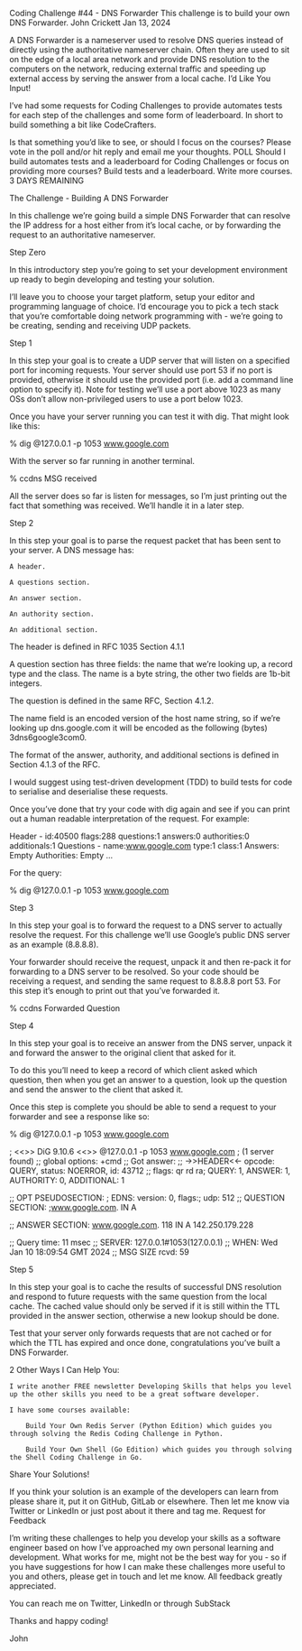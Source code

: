 Coding Challenge #44 - DNS Forwarder
This challenge is to build your own DNS Forwarder.
John Crickett
Jan 13, 2024

A DNS Forwarder is a nameserver used to resolve DNS queries instead of directly using the authoritative nameserver chain. Often they are used to sit on the edge of a local area network and provide DNS resolution to the computers on the network, reducing external traffic and speeding up external access by serving the answer from a local cache.
I’d Like You Input!

I’ve had some requests for Coding Challenges to provide automates tests for each step of the challenges and some form of leaderboard. In short to build something a bit like CodeCrafters.

Is that something you’d like to see, or should I focus on the courses? Please vote in the poll and/or hit reply and email me your thoughts.
POLL
Should I build automates tests and a leaderboard for Coding Challenges or focus on providing more courses?
Build tests and a leaderboard.
Write more courses.
3 DAYS REMAINING

The Challenge - Building A DNS Forwarder

In this challenge we’re going build a simple DNS Forwarder that can resolve the IP address for a host either from it’s local cache, or by forwarding the request to an authoritative nameserver.

Step Zero

In this introductory step you’re going to set your development environment up ready to begin developing and testing your solution.

I’ll leave you to choose your target platform, setup your editor and programming language of choice. I’d encourage you to pick a tech stack that you’re comfortable doing network programming with - we’re going to be creating, sending and receiving UDP packets.

Step 1

In this step your goal is to create a UDP server that will listen on a specified port for incoming requests. Your server should use port 53 if no port is provided, otherwise it should use the provided port (i.e. add a command line option to specify it). Note for testing we’ll use a port above 1023 as many OSs don’t allow non-privileged users to use a port below 1023.

Once you have your server running you can test it with dig. That might look like this:

% dig @127.0.0.1 -p 1053 www.google.com

With the server so far running in another terminal.

% ccdns
MSG received

All the server does so far is listen for messages, so I’m just printing out the fact that something was received. We’ll handle it in a later step.

Step 2

In this step your goal is to parse the request packet that has been sent to your server. A DNS message has:

    A header.

    A questions section.

    An answer section.

    An authority section.

    An additional section.

The header is defined in RFC 1035 Section 4.1.1

A question section has three fields: the name that we’re looking up, a record type and the class. The name is a byte string, the other two fields are 1b-bit integers.

The question is defined in the same RFC, Section 4.1.2.

The name field is an encoded version of the host name string, so if we’re looking up dns.google.com it will be encoded as the following (bytes) 3dns6google3com0.

The format of the answer, authority, and additional sections is defined in Section 4.1.3 of the RFC.

I would suggest using test-driven development (TDD) to build tests for code to serialise and deserialise these requests.

Once you’ve done that try your code with dig again and see if you can print out a human readable interpretation of the request. For example:

Header - id:40500 flags:288 questions:1 answers:0 authorities:0 additionals:1
Questions - name:www.google.com type:1 class:1
Answers: Empty
Authorities: Empty
...

For the query:

% dig @127.0.0.1 -p 1053 www.google.com

Step 3

In this step your goal is to forward the request to a DNS server to actually resolve the request. For this challenge we’ll use Google’s public DNS server as an example (8.8.8.8).

Your forwarder should receive the request, unpack it and then re-pack it for forwarding to a DNS server to be resolved. So your code should be receiving a request, and sending the same request to 8.8.8.8 port 53. For this step it’s enough to print out that you’ve forwarded it.

% ccdns
Forwarded Question

Step 4

In this step your goal is to receive an answer from the DNS server, unpack it and forward the answer to the original client that asked for it.

To do this you’ll need to keep a record of which client asked which question, then when you get an answer to a question, look up the question and send the answer to the client that asked it.

Once this step is complete you should be able to send a request to your forwarder and see a response like so:

% dig @127.0.0.1 -p 1053 www.google.com

; <<>> DiG 9.10.6 <<>> @127.0.0.1 -p 1053 www.google.com
; (1 server found)
;; global options: +cmd
;; Got answer:
;; ->>HEADER<<- opcode: QUERY, status: NOERROR, id: 43712
;; flags: qr rd ra; QUERY: 1, ANSWER: 1, AUTHORITY: 0, ADDITIONAL: 1

;; OPT PSEUDOSECTION:
; EDNS: version: 0, flags:; udp: 512
;; QUESTION SECTION:
;www.google.com.                        IN      A

;; ANSWER SECTION:
www.google.com.         118     IN      A       142.250.179.228

;; Query time: 11 msec
;; SERVER: 127.0.0.1#1053(127.0.0.1)
;; WHEN: Wed Jan 10 18:09:54 GMT 2024
;; MSG SIZE  rcvd: 59

Step 5

In this step your goal is to cache the results of successful DNS resolution and respond to future requests with the same question from the local cache. The cached value should only be served if it is still within the TTL provided in the answer section, otherwise a new lookup should be done.

Test that your server only forwards requests that are not cached or for which the TTL has expired and once done, congratulations you’ve built a DNS Forwarder.

2 Other Ways I Can Help You:

    I write another FREE newsletter Developing Skills that helps you level up the other skills you need to be a great software developer.

    I have some courses available:

        Build Your Own Redis Server (Python Edition) which guides you through solving the Redis Coding Challenge in Python.

        Build Your Own Shell (Go Edition) which guides you through solving the Shell Coding Challenge in Go.

Share Your Solutions!

If you think your solution is an example of the developers can learn from please share it, put it on GitHub, GitLab or elsewhere. Then let me know via Twitter or LinkedIn or just post about it there and tag me.
Request for Feedback

I’m writing these challenges to help you develop your skills as a software engineer based on how I’ve approached my own personal learning and development. What works for me, might not be the best way for you - so if you have suggestions for how I can make these challenges more useful to you and others, please get in touch and let me know. All feedback greatly appreciated.

You can reach me on Twitter, LinkedIn or through SubStack

Thanks and happy coding!

John